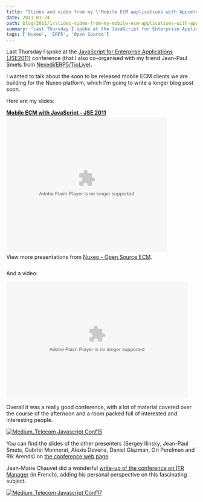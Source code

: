 ```yaml
---
title: "Slides and video from my \"Mobile ECM applications with Appcelerator and PhoneGap\" talk last week"
date: 2011-01-24
path: blog/2011/1/slides-video-from-my-mobile-ecm-applications-with-appcelerator-phonegap-talk-last-week
summary: "Last Thursday I spoke at the JavaScript for Enterprise Applications (JSE2011) conference (that I also co-organised with my friend Jean-Paul Smets from Nexedi/ERP5/TioLive)."
tags: ['Nuxeo', 'ERP5', 'Open Source']
---
```


<p>Last Thursday I spoke at the <a href="http://www.freecloudalliance.org/fca-JSE2011.Programme">JavaScript for Enterprise Applications (JSE2011)</a> conference (that I also co-organised with my friend Jean-Paul Smets from <a href="http://www.nexedi.com/">Nexedi/ERP5/TioLive</a>).</p>

<p>I wanted to talk about the soon to be released mobile ECM clients we are building for the Nuxeo platform, which I'm going to write a longer blog post soon.</p>

<!-- more -->

<p>Here are my slides:</p>

<div style="width:425px" id="__ss_6652159"><strong style="display:block;margin:12px 0 4px"><a href="https://www.slideshare.net/nuxeo/mobile-ecm-with-javascript-jse-2011" title="Mobile ECM with JavaScript - JSE 2011">Mobile ECM with JavaScript - JSE 2011</a></strong><object id="__sse6652159" width="425" height="355"><param name="movie" value="http://static.slidesharecdn.com/swf/ssplayer2.swf?doc=jse2011-mobile-ecm-110121074341-phpapp02&stripped_title=mobile-ecm-with-javascript-jse-2011&userName=nuxeo" /><param name="allowFullScreen" value="true"/><param name="allowScriptAccess" value="always"/><embed name="__sse6652159" src="http://static.slidesharecdn.com/swf/ssplayer2.swf?doc=jse2011-mobile-ecm-110121074341-phpapp02&stripped_title=mobile-ecm-with-javascript-jse-2011&userName=nuxeo" type="application/x-shockwave-flash" allowscriptaccess="always" allowfullscreen="true" width="425" height="355"></embed></object><div style="padding:5px 0 12px">View more presentations from <a href="https://www.slideshare.net/nuxeo">Nuxeo - Open Source ECM</a>.</div></div>

<p>And a video:</p>

<p><embed src="http://blip.tv/play/g5V_gp3rTgI" type="application/x-shockwave-flash" width="480" height="308" allowscriptaccess="always" allowfullscreen="true"></embed></p>

<p>Overall it was a really good conference, with a lot of material covered over the course of the afternoon and a room packed full of interested and interesting people.</p>

<p><a style="display: inline;" href="http://blogs.nuxeo.com/.a/6a010536291c30970b0148c7f15cc1970c-pi"><img class="asset  asset-image at-xid-6a010536291c30970b0148c7f15cc1970c" alt="Medium_Telecom Javascript Conf15" title="Medium_Telecom Javascript Conf15" src="/images/6a010536291c30970b0148c7f15cc1970c-800wi.png" border="0" /></a> <br /></p>

<p>You can find the slides of the other presenters (Sergey Ilinsky, Jean-Paul Smets, Gabriel Monnerat, Alexis Deveria, Daniel Glazman, Ori Perelman and Rik Arends) on <a href="http://www.freecloudalliance.org/fca-JSE2011.Programme">the conference web page</a>.</p>

<p>Jean-Marie Chauvet did a wonderful <a href="http://www.itrmanager.com/tribune/114318/revelation-javascripturaire-jean-marie-chauvet.html">write-up of the conference on ITR Manager</a> (in French), adding his personal perspective on this fascinating subject.</p>

<p><a style="display: inline;" href="http://blogs.nuxeo.com/.a/6a010536291c30970b0147e1e84f6a970b-pi"><img class="asset  asset-image at-xid-6a010536291c30970b0147e1e84f6a970b" alt="Medium_Telecom Javascript Conf17" title="Medium_Telecom Javascript Conf17" src="/images/6a010536291c30970b0147e1e84f6a970b-800wi.png" border="0" /></a></p>

